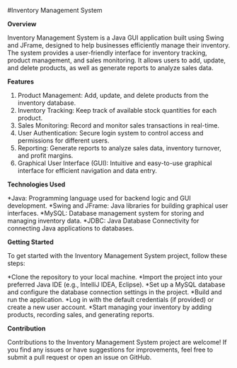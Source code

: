 #Inventory Management System

**Overview**

Inventory Management System is a Java GUI application built using Swing and JFrame, designed to help businesses efficiently manage their inventory. The system provides a user-friendly interface for inventory tracking, product management, and sales monitoring. It allows users to add, update, and delete products, as well as generate reports to analyze sales data.

**Features**

1) Product Management: Add, update, and delete products from the inventory database.
2) Inventory Tracking: Keep track of available stock quantities for each product.
3) Sales Monitoring: Record and monitor sales transactions in real-time.
4) User Authentication: Secure login system to control access and permissions for different users.
5) Reporting: Generate reports to analyze sales data, inventory turnover, and profit margins.
6) Graphical User Interface (GUI): Intuitive and easy-to-use graphical interface for efficient navigation and data entry.

**Technologies Used**

*Java: Programming language used for backend logic and GUI development.
*Swing and JFrame: Java libraries for building graphical user interfaces.
*MySQL: Database management system for storing and managing inventory data.
*JDBC: Java Database Connectivity for connecting Java applications to databases.

**Getting Started**

To get started with the Inventory Management System project, follow these steps:

*Clone the repository to your local machine.
*Import the project into your preferred Java IDE (e.g., IntelliJ IDEA, Eclipse).
*Set up a MySQL database and configure the database connection settings in the project.
*Build and run the application.
*Log in with the default credentials (if provided) or create a new user account.
*Start managing your inventory by adding products, recording sales, and generating reports.

**Contribution**

Contributions to the Inventory Management System project are welcome! If you find any issues or have suggestions for improvements, feel free to submit a pull request or open an issue on GitHub.
